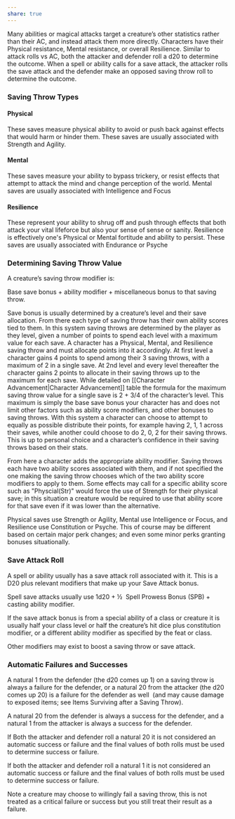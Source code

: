 ```yaml
---
share: true
---
```


Many abilities or magical attacks target a creature’s other statistics rather than their AC, and instead attack them more directly. Characters have their Physical resistance, Mental resistance, or overall Resilience. Similar to attack rolls vs AC, both the attacker and defender roll a d20 to determine the outcome. When a spell or ability calls for a save attack, the attacker rolls the save attack and the defender make an opposed saving throw roll to determine the outcome.

### Saving Throw Types

#### Physical

These saves measure physical ability to avoid or push back against effects that would harm or hinder them. These saves are usually associated with Strength and Agility.

#### Mental

These saves measure your ability to bypass trickery, or resist effects that attempt to attack the mind and change perception of the world. Mental saves are usually associated with Intelligence and Focus

#### Resilience

These represent your ability to shrug off and push through effects that both attack your vital lifeforce but also your sense of sense or sanity. Resilience is effectively one's Physical or Mental fortitude and ability to persist. These saves are usually associated with Endurance or Psyche

### Determining Saving Throw Value

A creature’s saving throw modifier is:

Base save bonus + ability modifier + miscellaneous bonus to that saving throw.

Save bonus is usually determined by a creature’s level and their save allocation. From there each type of saving throw has their own ability scores tied to them. In this system saving throws are determined by the player as they level, given a number of points to spend each level with a maximum value for each save. A character has a Physical, Mental, and Resilience saving throw and must allocate points into it accordingly. At first level a character gains 4 points to spend among their 3 saving throws, with a maximum of 2 in a single save. At 2nd level and every level thereafter the character gains 2 points to allocate in their saving throws up to the maximum for each save. While detailed on [[Character Advancement|Character Advancement]] table the formula for the maximum saving throw value for a single save is 2 + 3/4 of the character’s level. This maximum is simply the base save bonus your character has and does not limit other factors such as ability score modifiers, and other bonuses to saving throws. With this system a character can choose to attempt to equally as possible distribute their points, for example having 2, 1, 1 across their saves, while another could choose to do 2, 0, 2 for their saving throws. This is up to personal choice and a character’s confidence in their saving throws based on their stats.

From here a character adds the appropriate ability modifier. Saving throws each have two ability scores associated with them, and if not specified the one making the saving throw chooses which of the two ability score modifiers to apply to them. Some effects may call for a specific ability score such as "Physcial(Str)" would force the use of Strength for their physical save; in this situation a creature would be required to use that ability score for that save even if it was lower than the alternative.

Physical saves use Strength or Agility, Mental use Intelligence or Focus, and Resilience use Constitution or Psyche. This of course may be different based on certain major perk changes; and even some minor perks granting bonuses situationally.

### Save Attack Roll

A spell or ability usually has a save attack roll associated with it. This is a D20 plus relevant modifiers that make up your Save Attack bonus.

Spell save attacks usually use 1d20 + ½  Spell Prowess Bonus (SPB) + casting ability modifier.

If the save attack bonus is from a special ability of a class or creature it is usually half your class level or half the creature’s hit dice plus constitution modifier, or a different ability modifier as specified by the feat or class.

Other modifiers may exist to boost a saving throw or save attack.

### Automatic Failures and Successes

A natural 1 from the defender (the d20 comes up 1) on a saving throw is always a failure for the defender, or a natural 20 from the attacker (the d20 comes up 20) is a failure for the defender as well  (and may cause damage to exposed items; see Items Surviving after a Saving Throw).

A natural 20 from the defender is always a success for the defender, and a natural 1 from the attacker is always a success for the defender.

If Both the attacker and defender roll a natural 20 it is not considered an automatic success or failure and the final values of both rolls must be used to determine success or failure.

If both the attacker and defender roll a natural 1 it is not considered an automatic success or failure and the final values of both rolls must be used to determine success or failure.

Note a creature may choose to willingly fail a saving throw, this is not treated as a critical failure or success but you still treat their result as a failure.